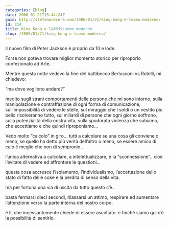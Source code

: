```yaml
---
categories: [blog]
date: 2006-01-21T15:44:24Z
guid: http://stefanocecere.com/2006/01/21/king-kong-e-luomo-moderno/
id: 214
title: King Kong e l&#039;uomo moderno
slug: /2006/01/21/king-kong-e-luomo-moderno/
---
```


Il nuovo film di Peter Jackson è proprio da 10 e lode.

Forse non poteva trovare miglior momento storico per riproporlo confezionato ad Arte.

Mentre questa notte vedevo la fine del battibecco Berlusconi vs Rutelli, mi chiedevo:
  
“ma dove vogliono andare?”

medito sugli strani comportamenti delle persone che mi sono intorno, sulla manipolazione e contraffazione di ogni forma di comunicazione, sull’impossibilità di vedere le stelle, sul miraggio che i soldi o un vestito più bello risolveranno tutto, sui miliardi di persone che ogni giorno soffrono, sulla potenzialità della nostra vita, sulla spudorata violenza che subiamo, che accettiamo e che quindi riproponiamo…

Vedo molto “calcolo” in giro… tutti a calcolare se una cosa gli conviene o meno, se quello ha detto più verità dell’altro o meno, se essere amico di caio è meglio che non di sempronio..

l’unica alternativa a calcolare, a intelettualizzare, è la “sconnessione”.. cioè l’evitare di vedere ed affrontare le questioni…
  
questa cosa accresce l’isolamento, l’individualismo, l’accettazione dello stato di fatto delle cose e la perdita di senso della vita.

ma per fortuna una via di uscita da tutto questo c’è..
  
basta fermarsi dieci secondi, rilassarsi un attimo, respirare ed aumentare l’attenzione verso la parte interna del nostro corpo.
  
è lì, che incessantemente chiede di essere ascoltato. e finchè siamo qui c’è la possibilità di sentirlo.